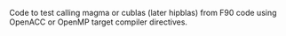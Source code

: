 Code to test calling magma or cublas (later hipblas) from F90 code using
OpenACC or OpenMP target compiler directives.
